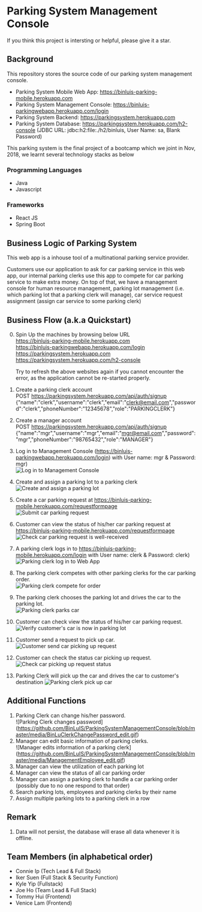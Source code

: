# Parking System Management Console

If you think this project is intersting or helpful, please give it a star.
## Background
This repository stores the source code of our parking system management console.

- Parking System Mobile Web App: https://binluis-parking-mobile.herokuapp.com
- Parking System Management Console: https://binluis-parkingwebapp.herokuapp.com/login
- Parking System Backend: https://parkingsystem.herokuapp.com
- Parking System Database: https://parkingsystem.herokuapp.com/h2-console (JDBC URL: jdbc:h2:file:./h2/binluis, User Name: sa, Blank Password)

This parking system is the final project of a bootcamp which we joint in Nov, 2018, we learnt several technology stacks as below

### Programming Languages
- Java
- Javascript

### Frameworks
- React JS
- Spring Boot

## Business Logic of Parking System
This web app is a inhouse tool of a multinational parking service provider.

Customers use our application to ask for car parking service in this web app, our internal parking clerks use this app to compete for car parking service to make extra money. On top of that, we have a management console for human resource management, parking lot management (i.e. which parking lot that a parking clerk will manage), car service request assignment (assign car service to some parking clerk)

## Business Flow (a.k.a Quickstart)
0. Spin Up the machines by browsing below URL</br>
   https://binluis-parking-mobile.herokuapp.com<br/>
   https://binluis-parkingwebapp.herokuapp.com/login<br/>
   https://parkingsystem.herokuapp.com<br/>
   https://parkingsystem.herokuapp.com/h2-console<br/>
   
   Try to refresh the above websites again if you cannot encounter the error, as the application cannot be re-started properly.
1. Create a parking clerk account <br/>
   POST https://parkingsystem.herokuapp.com/api/auth/signup
   {"name":"clerk","username":"clerk","email":"clerk@email.com","password":"clerk","phoneNumber":"12345678","role":"PARKINGCLERK"}
2. Create a manager account<br/>
   POST https://parkingsystem.herokuapp.com/api/auth/signup
   {"name":"mgr","username":"mgr","email":"mgr@email.com","password":"mgr","phoneNumber":"98765432","role":"MANAGER"}
3. Log in to Management Console (https://binluis-parkingwebapp.herokuapp.com/login) with User name: mgr & Password: mgr) <br/>
![Log in to Management Console](https://github.com/BinLuIS/ParkingSystemManagementConsole/blob/master/media/ManagementLogin_edit.gif)
4. Create and assign a parking lot to a parking clerk<br/>
![Create and assign a parking lot](https://github.com/BinLuIS/ParkingSystemManagementConsole/blob/master/media/ManagementParkingLot_edit.gif)
5. Create a car parking request at https://binluis-parking-mobile.herokuapp.com/requestformpage<br/>
![Submit car parking request](https://github.com/BinLuIS/ParkingSystemManagementConsole/blob/master/media/BinLuSubmitParkingRequest_edit.gif)<br/>
6. Customer can view the status of his/her car parking request at https://binluis-parking-mobile.herokuapp.com/requestformpage<br/>
![Check car parking request is well-received](https://github.com/BinLuIS/ParkingSystemManagementConsole/blob/master/media/BinLuSearchCarToCheckRequestReceived_edit.gif)<br/>
7. A parking clerk logs in to https://binluis-parking-mobile.herokuapp.com/login with User name: clerk & Password: clerk)<br/>
![Parking clerk log in to Web App](https://github.com/BinLuIS/ParkingSystemManagementConsole/blob/master/media/BinLuLogin_edit.gif)
8. The parking clerk competes with other parking clerks for the car parking order.<br/>
![Parking clerk compete for order](https://github.com/BinLuIS/ParkingSystemManagementConsole/blob/master/media/BinLuAcceptOrder_edit.gif)
9. The parking clerk chooses the parking lot and drives the car to the parking lot.<br/>
![Parking clerk parks car](https://github.com/BinLuIS/ParkingSystemManagementConsole/blob/master/media/BinLuParkCar_edit.gif)
10. Customer can check view the status of his/her car parking request.<br/>
![Verify customer's car is now in parking lot](https://github.com/BinLuIS/ParkingSystemManagementConsole/blob/master/media/BinLuSearchCarToCheckCarIsNowInParkingLot_edit.gif)
11. Customer send a request to pick up car.<br/>
![Customer send car picking up request](https://github.com/BinLuIS/ParkingSystemManagementConsole/blob/master/media/BinLuMakeCarFetchingRequest_edit.gif)
12. Customer can check the status car picking up request.<br/>
![Check car picking up request status](https://github.com/BinLuIS/ParkingSystemManagementConsole/blob/master/media/BinLuSearchCarToCheckParkingClerkIsFetchingTheCar_edit.gif)
14. Parking Clerk will pick up the car and drives the car to customer's destination
![Parking clerk pick up car](https://github.com/BinLuIS/ParkingSystemManagementConsole/blob/master/media/BinLuClerkPickUpCar_edit.gif)

## Additional Functions
1. Parking Clerk can change his/her password.<br/>
![Parking Clerk changes password]
(https://github.com/BinLuIS/ParkingSystemManagementConsole/blob/master/media/BinLuClerkChangePassword_edit.gif)
2. Manager can edit basic information of parking clerks.<br/>
![Manager edits information of a parking clerk]
(https://github.com/BinLuIS/ParkingSystemManagementConsole/blob/master/media/ManagementEmployee_edit.gif)
3. Manager can view the utilization of each parking lot
4. Manager can view the status of all car parking order
5. Manager can assign a parking clerk to handle a car parking order (possibly due to no one respond to that order)
6. Search parking lots, employees and parking clerks by their name
7. Assign multiple parking lots to a parking clerk in a row

## Remark
1. Data will not persist, the database will erase all data whenever it is offline.

## Team Members (in alphabetical order)
- Connie Ip (Tech Lead & Full Stack)
- Iker Suen (Full Stack & Security Function)
- Kyle Yip (Fullstack)
- Joe Ho (Team Lead & Full Stack)
- Tommy Hui (Frontend)
- Venice Lam (Frontend)
